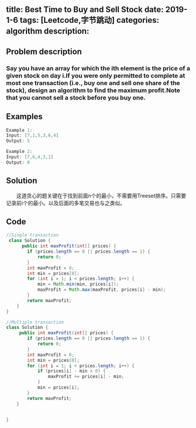 title: Best Time to Buy and Sell Stock
date: 2019-1-6
tags: [Leetcode,字节跳动]
categories: algorithm
description: 　　
---
## Problem description
  ### Say you have an array for which the ith element is the price of a given stock on day i.If you were only permitted to complete at most one transaction (i.e., buy one and sell one share of the stock), design an algorithm to find the maximum profit.Note that you cannot sell a stock before you buy one.
 ## Examples
``` java
Example 1:
Input: [7,1,5,3,6,4]
Output: 5
```
```java
Example 2:
Input: [7,6,4,3,1]
Output: 0
```
## Solution
　　这道贪心的题关键在于找到前面n个的最小，不需要用Treeset排序。只需要记录前i个的最小。以及后面的多笔交易也与之类似。

## Code

```java
//Single transaction
 class Solution {
      public int maxProfit(int[] prices) {
        if (prices.length == 0 || prices.length == 1) {
            return 0;
        }
        int maxProfit = 0;
        int min = prices[0];
        for (int i = 1; i < prices.length; i++) {
            min = Math.min(min, prices[i]);
            maxProfit = Math.max(maxProfit, prices[i] - min);
        }
        return maxProfit;
    }
}
```

```java
//Multiple transaction
class Solution {
     public int maxProfit(int[] prices) {
        if (prices.length == 0 || prices.length == 1) {
            return 0;
        }
        int maxProfit = 0;
        int min = prices[0];
        for (int i = 1; i < prices.length; i++) {
            if (prices[i] - min > 0) {
                maxProfit += prices[i] - min;
            }
            min = prices[i];
        }
        return maxProfit;
    }


}
```